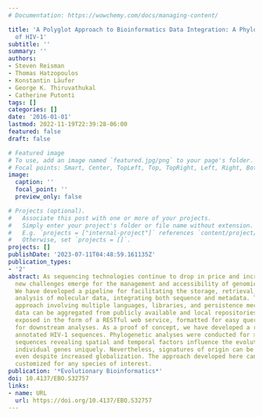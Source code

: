 ```yaml
---
# Documentation: https://wowchemy.com/docs/managing-content/

title: 'A Polyglot Approach to Bioinformatics Data Integration: A Phylogenetic Analysis
  of HIV-1'
subtitle: ''
summary: ''
authors:
- Steven Reisman
- Thomas Hatzopoulos
- Konstantin Läufer
- George K. Thiruvathukal
- Catherine Putonti
tags: []
categories: []
date: '2016-01-01'
lastmod: 2022-11-19T22:39:28-06:00
featured: false
draft: false

# Featured image
# To use, add an image named `featured.jpg/png` to your page's folder.
# Focal points: Smart, Center, TopLeft, Top, TopRight, Left, Right, BottomLeft, Bottom, BottomRight.
image:
  caption: ''
  focal_point: ''
  preview_only: false

# Projects (optional).
#   Associate this post with one or more of your projects.
#   Simply enter your project's folder or file name without extension.
#   E.g. `projects = ["internal-project"]` references `content/project/deep-learning/index.md`.
#   Otherwise, set `projects = []`.
projects: []
publishDate: '2023-07-11T04:48:59.161135Z'
publication_types:
- '2'
abstract: As sequencing technologies continue to drop in price and increase in throughput,
  new challenges emerge for the management and accessibility of genomic sequence data.
  We have developed a pipeline for facilitating the storage, retrieval, and subsequent
  analysis of molecular data, integrating both sequence and metadata. Taking a polyglot
  approach involving multiple languages, libraries, and persistence mechanisms, sequence
  data can be aggregated from publicly available and local repositories. Data are
  exposed in the form of a RESTful web service, formatted for easy querying, and retrieved
  for downstream analyses. As a proof of concept, we have developed a resource for
  annotated HIV-1 sequences. Phylogenetic analyses were conducted for >6,000 HIV-1
  sequences revealing spatial and temporal factors influence the evolution of the
  individual genes uniquely. Nevertheless, signatures of origin can be extrapolated
  even despite increased globalization. The approach developed here can easily be
  customized for any species of interest.
publication: '*Evolutionary Bioinformatics*'
doi: 10.4137/EBO.S32757
links:
- name: URL
  url: https://doi.org/10.4137/EBO.S32757
---
```

